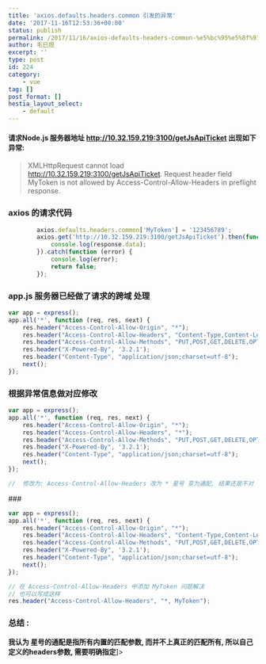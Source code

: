 ```yaml
---
title: 'axios.defaults.headers.common 引发的异常'
date: '2017-11-16T12:53:36+00:00'
status: publish
permalink: /2017/11/16/axios-defaults-headers-common-%e5%bc%95%e5%8f%91%e7%9a%84%e5%bc%82%e5%b8%b8
author: 毛巳煜
excerpt: ''
type: post
id: 224
category:
    - vue
tag: []
post_format: []
hestia_layout_select:
    - default
---
```

#### 请求Node.js 服务器地址 http://10.32.159.219:3100/getJsApiTicket 出现如下异常:

> XMLHttpRequest cannot load http://10.32.159.219:3100/getJsApiTicket. Request header field MyToken is not allowed by Access-Control-Allow-Headers in preflight response.

### axios 的请求代码

```javascript
        axios.defaults.headers.common['MyToken'] = '123456789';
        axios.get('http://10.32.159.219:3100/getJsApiTicket').then(function (response) {
            console.log(response.data);
        }).catch(function (error) {
            console.log(error);
            return false;
        });

```

### app.js 服务器已经做了请求的跨域 处理

```javascript
var app = express();
app.all('*', function (req, res, next) {
    res.header("Access-Control-Allow-Origin", "*");
    res.header("Access-Control-Allow-Headers", "Content-Type,Content-Length, Authorization, Accept,X-Requested-With,");
    res.header("Access-Control-Allow-Methods", "PUT,POST,GET,DELETE,OPTIONS");
    res.header("X-Powered-By", '3.2.1');
    res.header("Content-Type", "application/json;charset=utf-8");
    next();
});

```

### 根据异常信息做对应修改

```javascript
var app = express();
app.all('*', function (req, res, next) {
    res.header("Access-Control-Allow-Origin", "*");
    res.header("Access-Control-Allow-Headers", "*");
    res.header("Access-Control-Allow-Methods", "PUT,POST,GET,DELETE,OPTIONS");
    res.header("X-Powered-By", '3.2.1');
    res.header("Content-Type", "application/json;charset=utf-8");
    next();
});

//  修改为: Access-Control-Allow-Headers 改为 * 星号 变为通配, 结果还是不对

```

\###

```javascript
var app = express();
app.all('*', function (req, res, next) {
    res.header("Access-Control-Allow-Origin", "*");
    res.header("Access-Control-Allow-Headers", "Content-Type,Content-Length, Authorization, Accept,X-Requested-With, MyToken");
    res.header("Access-Control-Allow-Methods", "PUT,POST,GET,DELETE,OPTIONS");
    res.header("X-Powered-By", '3.2.1');
    res.header("Content-Type", "application/json;charset=utf-8");
    next();
});

// 在 Access-Control-Allow-Headers 中添加 MyToken 问题解决
// 也可以写成这样
res.header("Access-Control-Allow-Headers", "*, MyToken");


```

### 总结 :

**我认为 星号的通配是指所有内置的匹配参数, 而并不上真正的匹配所有, 所以自己定义的headers参数, 需要明确指定**\]&gt;